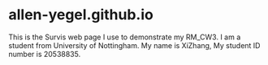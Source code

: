 # allen-yegel.github.io
This is the Survis web page I use to demonstrate my RM_CW3. I am a student from University of Nottingham. My name is XiZhang, My student ID number is 20538835.
